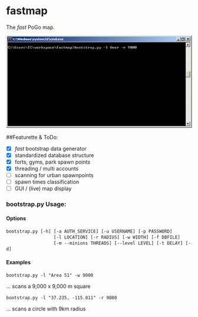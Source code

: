 fastmap
=======

The *fast* PoGo map.   
  
![Alt Text](https://github.com/Tr4sHCr4fT/fastmap/blob/master/fastmap.gif)
  
##Featurette & ToDo:   

- [x] *fast* bootstrap data generator
- [x] standardized database structure  
- [x] forts, gyms, park spawn points   
- [x] threading / multi accounts     
- [ ] scanning for urban spawnpoints  
- [ ] spawn times classification
- [ ] GUI / (live) map display

### bootstrap.py Usage:

#### Options

    bootstrap.py [-h] [-a AUTH_SERVICE] [-u USERNAME] [-p PASSWORD]
                      [-l LOCATION] [-r RADIUS] [-w WIDTH] [-f DBFILE]
                      [-m --minions THREADS] [--level LEVEL] [-t DELAY] [-d]

#### Examples

    bootstrap.py -l "Area 51" -w 9000
... scans a 9,000 x 9,000 m square

    bootstrap.py -l "37.235, -115.811" -r 9000
... scans a circle with 9km radius 






